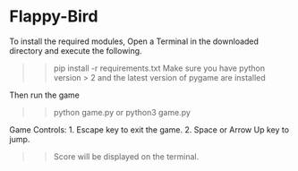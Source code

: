 # Flappy-Bird

To install the required modules, Open a Terminal in the downloaded directory and execute the following.
>> pip install -r requirements.txt
Make sure you have python version > 2  and the latest version of pygame are installed

Then run the game 
>> python game.py
or
>> python3 game.py

Game Controls:
    1. Escape key to exit the game.
    2. Space or Arrow Up key to jump.

>> Score will be displayed on the terminal.